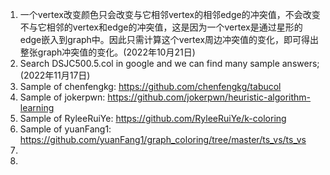 1. 一个vertex改变颜色只会改变与它相邻vertex的相邻edge的冲突值，不会改变不与它相邻的vertex和edge的冲突值，这是因为一个vertex是通过星形的edge嵌入到graph中。因此只需计算这个vertex周边冲突值的变化，即可得出整张graph冲突值的变化。(2022年10月21日)
2. Search DSJC500.5.col in google and we can find many sample answers; (2022年11月17日)
3. Sample of chenfengkg: https://github.com/chenfengkg/tabucol 
4. Sample of jokerpwn: https://github.com/jokerpwn/heuristic-algorithm-learning 
5. Sample of RyleeRuiYe: https://github.com/RyleeRuiYe/k-coloring
6. Sample of yuanFang1: https://github.com/yuanFang1/graph_coloring/tree/master/ts_vs/ts_vs 
7.  
8. 
